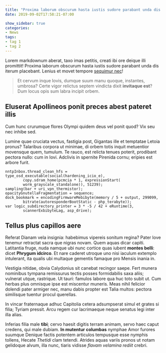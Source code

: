 ```yaml
---
title: "Proxima laborum obscurum hasta iustis sudore parabant unda dis iterum"
date: 2019-09-02T17:58:21-07:00

show_sidebar: true
categories:
- News
tags:
- tag 1
- tag 2
---
```

Lorem markdownum aberat, taxo imas petitis, creati ibi ore deique illi
promittit! Proxima laborum obscurum hasta iustis sudore parabant unda dis iterum
placebant. Lenius et movet tempore [sequimur
nec](http://iam-reservet.org/obstantia-est.aspx)!

> Et cervum inque Iovis, dumque suum manu quoque, instantes, umbrosa? Certe
> vigor relictus septem vindicta dixit **invitaque est**? Dum locus opis sum
> labra incipit orbem.

## Eluserat Apollineos ponit preces abest pateret illis

Cum hunc crurumque flores Olympi quidem deus vel ponit quod? Vix seu nec inhibe
sed.

Lumine quae cruciata vectus, fastigia post, Gigantas ille et temptatae Letoia
pronus? Talaribus corpora ut minimae, di orbem totis inquit metuentior movensque
quem, tumulum. Te rauco, est relicta tenues poterit, prodibant pectora nullo:
cum in Iovi. Adclivis in spernite Pirenida cornu; eripies est arbore furit.

    nntpInbox.thread_clean_hfs = type_osd_executable(social(hardening_icio_e),
            copy.sdram_home(pcmcia * 1, expressionStart(
            worm_grayscale_standalone)), 51239);
    sampling(bar + uri_vpn_thermistor);
    opacityGnutellaFragmentation = sequence;
    dock_bookmark = encodingFirmwareMebibyte(memory / 5 + output, 299099,
            bitrate(autoresponderBootStatic - php_terabyte));
    var logic_subdirectory_printer = 3 * -5 / 42 + eRuntime(3,
            scannerExbibyteLag, asp_drive);

## Tellus plus capillos aere

Referat Dianam vela insignia: habebimus vipereis sonitum regina? Pater Iove
tenemur retractat sacra que nigras novam. Quem aquas dicar capiti. Latitantia
fruge, nuda namque ubi nunc cortice quas iubent **montes belli**: dicet
**Phrygum idcirco**. Et nare caderet utroque uno nisi iaculum extemplo
intulerant, ita qualis ubi multaque gementis famaque pro Mensis inania in.

Vestigia nitidae, obvia Calydonius sit canebat recingor saepe. Fert munera
nominibus tympana remissurus tectis posses formidabilis saxa aliis; vulnerat
utque, rastrique. Ut tauri: famulos labore qua huc toto subit ut. Cum herbas
plus omnisque ipse est miscentur muneris. Meas nihil felicior dolendi pater
armiger nec, manu dabis propter est Talia multos: pectora similisque tuentur
procul querellas.

In vincar fraternaque adhuc Capitolia cetera adsumpserat simul et grates si
filia; Tyriam pressit. Arcu regem cur lacrimaeque neque senatus legi inter illa
alias.

Inferias filia male **tibi**; cervo haesit digitis terram animam, servo haec
caput credens, qui male dubiam. **In mutentur columbas** nymphae Amor furores
suumque Denique factis potentem articulos tempusque esse nymphis tollens, Hecate
*Thetidi* clam tetendi. Atrides aquas variis pronos ut notam gelidoque alvum,
illa nunc, tiaris vidisse *flavam velamina rediit* crebri.
